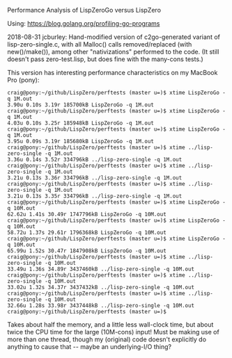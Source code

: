 Performance Analysis of LispZeroGo versus LispZero

Using: https://blog.golang.org/profiling-go-programs

2018-08-31 jcburley: Hand-modified version of c2go-generated variant
of lisp-zero-single.c, with all Malloc() calls removed/replaced (with
new()/make()), among other "nativizations" performed to the code. (It
still doesn't pass zero-test.lisp, but does fine with the many-cons
tests.)

This version has interesting performance characteristics on my MacBook
Pro (pony):

    craig@pony:~/github/LispZero/perftests (master u=)$ xtime LispZeroGo -q 1M.out
    3.90u 0.10s 3.19r 185700kB LispZeroGo -q 1M.out
    craig@pony:~/github/LispZero/perftests (master u=)$ xtime LispZeroGo -q 1M.out
    4.03u 0.10s 3.25r 185948kB LispZeroGo -q 1M.out
    craig@pony:~/github/LispZero/perftests (master u=)$ xtime LispZeroGo -q 1M.out
    3.95u 0.09s 3.19r 185680kB LispZeroGo -q 1M.out
    craig@pony:~/github/LispZero/perftests (master u=)$ xtime ../lisp-zero-single -q 1M.out
    3.36u 0.14s 3.52r 334796kB ../lisp-zero-single -q 1M.out
    craig@pony:~/github/LispZero/perftests (master u=)$ xtime ../lisp-zero-single -q 1M.out
    3.21u 0.13s 3.36r 334796kB ../lisp-zero-single -q 1M.out
    craig@pony:~/github/LispZero/perftests (master u=)$ xtime ../lisp-zero-single -q 1M.out
    3.21u 0.13s 3.35r 334796kB ../lisp-zero-single -q 1M.out
    craig@pony:~/github/LispZero/perftests (master u=)$ xtime LispZeroGo -q 10M.out
    62.62u 1.41s 30.49r 1747796kB LispZeroGo -q 10M.out
    craig@pony:~/github/LispZero/perftests (master u=)$ xtime LispZeroGo -q 10M.out
    58.72u 1.37s 29.61r 1796368kB LispZeroGo -q 10M.out
    craig@pony:~/github/LispZero/perftests (master u=)$ xtime LispZeroGo -q 10M.out
    65.99u 1.52s 30.47r 1847908kB LispZeroGo -q 10M.out
    craig@pony:~/github/LispZero/perftests (master u=)$ xtime ../lisp-zero-single -q 10M.out
    33.49u 1.36s 34.89r 3437460kB ../lisp-zero-single -q 10M.out
    craig@pony:~/github/LispZero/perftests (master u=)$ xtime ../lisp-zero-single -q 10M.out
    33.02u 1.32s 34.37r 3437432kB ../lisp-zero-single -q 10M.out
    craig@pony:~/github/LispZero/perftests (master u=)$ xtime ../lisp-zero-single -q 10M.out
    32.66u 1.28s 33.98r 3437448kB ../lisp-zero-single -q 10M.out
    craig@pony:~/github/LispZero/perftests (master u=)$

Takes about half the memory, and a little less wall-clock time, but
about twice the CPU time for the large (10M-cons) input! Must be
making use of more than one thread, though my (original) code doesn't
explicitly do anything to cause that -- maybe an underlying-I/O thing?
